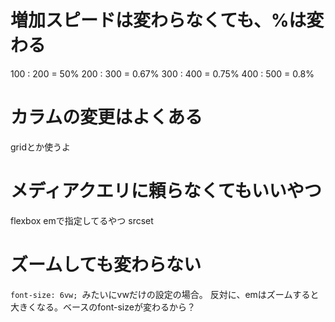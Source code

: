 # 増加スピードは変わらなくても、%は変わる
100 : 200 = 50%
200 : 300 = 0.67%
300 : 400 = 0.75%
400 : 500 = 0.8%

# カラムの変更はよくある
gridとか使うよ

# メディアクエリに頼らなくてもいいやつ
flexbox
emで指定してるやつ
srcset

# ズームしても変わらない
`font-size: 6vw; `みたいにvwだけの設定の場合。
反対に、emはズームすると大きくなる。ベースのfont-sizeが変わるから？